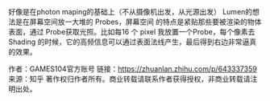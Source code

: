 好像是在photon maping的基础上（不从摄像机出发，从光源出发）
Lumen的想法是在屏幕空间放一大堆的 Probes，屏幕空间 的特点是紧贴那些要被渲染的物体表面，通过 Probe获取光照。比如每16 个 pixel 我放置一个Probe，每个像素去 Shading 的时候，它的高频信息可以通过表面法线产生，最后得到右边非常逼真的效果。

作者：GAMES104官方账号
链接：https://zhuanlan.zhihu.com/p/643337359
来源：知乎
著作权归作者所有。商业转载请联系作者获得授权，非商业转载请注明出处。
